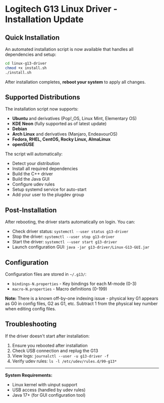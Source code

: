 # Logitech G13 Linux Driver - Installation Update

## Quick Installation

An automated installation script is now available that handles all dependencies and setup:

```bash
cd linux-g13-driver
chmod +x install.sh
./install.sh
```

After installation completes, **reboot your system** to apply all changes.

## Supported Distributions

The installation script now supports:

- **Ubuntu** and derivatives (Pop!_OS, Linux Mint, Elementary OS)
- **KDE Neon** (fully supported as of latest update)
- **Debian**
- **Arch Linux** and derivatives (Manjaro, EndeavourOS)
- **Fedora, RHEL, CentOS, Rocky Linux, AlmaLinux**
- **openSUSE**

The script will automatically:
- Detect your distribution
- Install all required dependencies
- Build the C++ driver
- Build the Java GUI
- Configure udev rules
- Setup systemd service for auto-start
- Add your user to the plugdev group

## Post-Installation

After rebooting, the driver starts automatically on login. You can:

- Check driver status: `systemctl --user status g13-driver`
- Stop the driver: `systemctl --user stop g13-driver`
- Start the driver: `systemctl --user start g13-driver`
- Launch configuration GUI: `java -jar g13-driver/Linux-G13-GUI.jar`

## Configuration

Configuration files are stored in `~/.g13/`:
- `bindings-N.properties` - Key bindings for each M-mode (0-3)
- `macro-N.properties` - Macro definitions (0-199)

**Note:** There is a known off-by-one indexing issue - physical key G1 appears as G0 in config files, G2 as G1, etc. Subtract 1 from the physical key number when editing config files.

## Troubleshooting

If the driver doesn't start after installation:
1. Ensure you rebooted after installation
2. Check USB connection and replug the G13
3. View logs: `journalctl --user -u g13-driver -f`
4. Verify udev rules: `ls -l /etc/udev/rules.d/99-g13*`

---

**System Requirements:**
- Linux kernel with uinput support
- USB access (handled by udev rules)
- Java 17+ (for GUI configuration tool)
